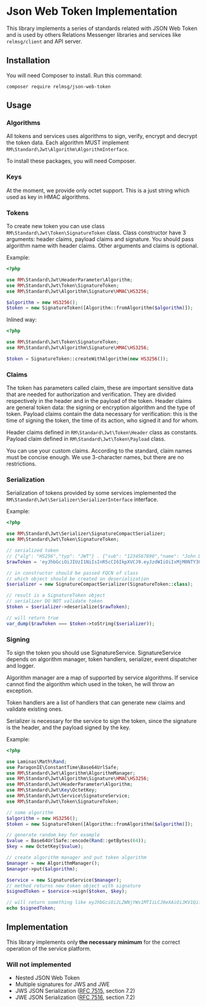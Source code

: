 # Json Web Token Implementation

This library implements a series of standards related with JSON Web Token and is used by others Relations Messenger libraries and services like `relmsg/client` and API server.

## Installation

You will need Composer to install. Run this command:

`composer require relmsg/json-web-token`

## Usage

### Algorithms

All tokens and services uses algorithms to sign, verify, encrypt and decrypt the token data. Each algorithm MUST implement `RM\Standard\Jwt\Algorithm\AlgorithmInterface`.

To install these packages, you will need Composer.

### Keys

At the moment, we provide only octet support. This is a just string which used as key in HMAC algorithms.

### Tokens

To create new token you can use class `RM\Standard\Jwt\Token\SignatureToken` class. Class constructor have 3 arguments: header claims, payload claims and signature. You should pass algorithm name with header claims. Other arguments and claims is optional.

Example:

```php
<?php

use RM\Standard\Jwt\HeaderParameter\Algorithm;
use RM\Standard\Jwt\Token\SignatureToken;
use RM\Standard\Jwt\Algorithm\Signature\HMAC\HS3256;

$algorithm = new HS3256();
$token = new SignatureToken([Algorithm::fromAlgorithm($algorithm)]);
```

Inlined way:
```php
<?php

use RM\Standard\Jwt\Token\SignatureToken;
use RM\Standard\Jwt\Algorithm\Signature\HMAC\HS3256;

$token = SignatureToken::createWithAlgorithm(new HS3256());
```

### Claims

The token has parameters called claim, these are important sensitive data that are needed for authorization and verification. They are divided respectively in the header and in the payload of the token. Header claims are general token data: the signing or encryption algorithm and the type of token. Payload claims contain the data necessary for verification: this is the time of signing the token, the time of its action, who signed it and for whom.

Header claims defined in `RM\Standard\Jwt\Token\Header` class as constants. Payload claim defined in `RM\Standard\Jwt\Token\Payload` class.

You can use your custom claims. According to the standard, claim names must be concise enough. We use 3-character names, but there are no restrictions.


### Serialization

Serialization of tokens provided by some services implemented the `RM\Standard\Jwt\Serializer\SerializerInterface` interface.

Example:

```php
<?php

use RM\Standard\Jwt\Serializer\SignatureCompactSerializer;
use RM\Standard\Jwt\Token\SignatureToken;

// serialized token
// {"alg": "HS256","typ": "JWT"} . {"sub": "1234567890","name": "John Doe","iat": 1516239022} . signature
$rawToken = 'eyJhbGciOiJIUzI1NiIsInR5cCI6IkpXVCJ9.eyJzdWIiOiIxMjM0NTY3ODkwIiwibmFtZSI6IkpvaG4gRG9lIiwiaWF0IjoxNTE2MjM5MDIyfQ.SflKxwRJSMeKKF2QT4fwpMeJf36POk6yJV_adQssw5c';

// in constructor should be passed FQCN of class
// which object should be created on deserialization
$serializer = new SignatureCompactSerializer(SignatureToken::class);

// result is a SignatureToken object
// serializer DO NOT validate token
$token = $serializer->deserialize($rawToken);

// will return true
var_dump($rawToken === $token->toString($serializer));
```

### Signing

To sign the token you should use SignatureService. SignatureService depends on algorithm manager, token handlers, serializer, event dispatcher and logger.

Algorithm manager are a map of supported by service algorithms. If service cannot find the algorithm which used in the token, he will throw an exception.

Token handlers are a list of handlers that can generate new claims and validate existing ones.

Serializer is necessary for the service to sign the token, since the signature is the header, and the payload signed by the key.

Example:

```php
<?php

use Laminas\Math\Rand;
use ParagonIE\ConstantTime\Base64UrlSafe;
use RM\Standard\Jwt\Algorithm\AlgorithmManager;
use RM\Standard\Jwt\Algorithm\Signature\HMAC\HS3256;
use RM\Standard\Jwt\HeaderParameter\Algorithm;
use RM\Standard\Jwt\Key\OctetKey;
use RM\Standard\Jwt\Service\SignatureService;
use RM\Standard\Jwt\Token\SignatureToken;

// some algorithm
$algorithm = new HS3256();
$token = new SignatureToken([Algorithm::fromAlgorithm($algorithm)]);

// generate random key for example
$value = Base64UrlSafe::encode(Rand::getBytes(64));
$key = new OctetKey($value);

// create algorithm manager and put token algorithm
$manager = new AlgorithmManager();
$manager->put($algorithm);

$service = new SignatureService($manager);
// method returns new token object with signature
$signedToken = $service->sign($token, $key);

// will return something like eyJhbGciOiJLZWNjYWs1MTIiLCJ0eXAiOiJKV1QifQ.W10.eVGwIbbqljuVK5jm4vuTQ00mq80s2JGmjhnir1dTtLYHDlWERPmpDGJoFi_sETgG7mNl3ThwV1ssC_6QPGe3qQ
echo $signedToken;
```

## Implementation
This library implements only **the necessary minimum** for the correct operation of the service platform.

### Will not implemented
* Nested JSON Web Token
* Multiple signatures for JWS and JWE
* JWS JSON Serialization ([RFC 7515](https://tools.ietf.org/html/rfc7515), section 7.2)
* JWE JSON Serialization ([RFC 7516](https://tools.ietf.org/html/rfc7516), section 7.2)
